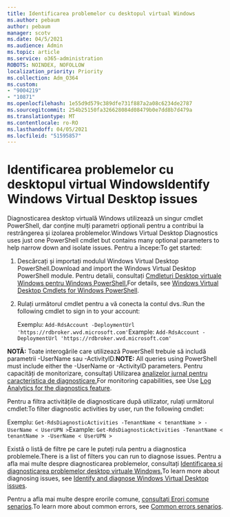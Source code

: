 ```yaml
---
title: Identificarea problemelor cu desktopul virtual Windows
ms.author: pebaum
author: pebaum
manager: scotv
ms.date: 04/5/2021
ms.audience: Admin
ms.topic: article
ms.service: o365-administration
ROBOTS: NOINDEX, NOFOLLOW
localization_priority: Priority
ms.collection: Adm_O364
ms.custom:
- "9004219"
- "10871"
ms.openlocfilehash: 1e55d9d579c389dfe731f887a2a08c6234de2787
ms.sourcegitcommit: 254b25150fa326628084d08479b0e7dd8b7d479a
ms.translationtype: MT
ms.contentlocale: ro-RO
ms.lasthandoff: 04/05/2021
ms.locfileid: "51595857"
---
```

# <a name="identify-windows-virtual-desktop-issues"></a><span data-ttu-id="08273-102">Identificarea problemelor cu desktopul virtual Windows</span><span class="sxs-lookup"><span data-stu-id="08273-102">Identify Windows Virtual Desktop issues</span></span>

<span data-ttu-id="08273-103">Diagnosticarea desktop virtuală Windows utilizează un singur cmdlet PowerShell, dar conține mulți parametri opționali pentru a contribui la restrângerea și izolarea problemelor.</span><span class="sxs-lookup"><span data-stu-id="08273-103">Windows Virtual Desktop Diagnostics uses just one PowerShell cmdlet but contains many optional parameters to help narrow down and isolate issues.</span></span> <span data-ttu-id="08273-104">Pentru a începe:</span><span class="sxs-lookup"><span data-stu-id="08273-104">To get started:</span></span> 

1. <span data-ttu-id="08273-105">Descărcați și importați modulul Windows Virtual Desktop PowerShell.</span><span class="sxs-lookup"><span data-stu-id="08273-105">Download and import the Windows Virtual Desktop PowerShell module.</span></span> <span data-ttu-id="08273-106">Pentru detalii, consultați [Cmdleturi Desktop virtuale Windows pentru Windows PowerShell.](https://docs.microsoft.com/powershell/windows-virtual-desktop/overview)</span><span class="sxs-lookup"><span data-stu-id="08273-106">For details, see [Windows Virtual Desktop Cmdlets for Windows PowerShell](https://docs.microsoft.com/powershell/windows-virtual-desktop/overview).</span></span>

1. <span data-ttu-id="08273-107">Rulați următorul cmdlet pentru a vă conecta la contul dvs.:</span><span class="sxs-lookup"><span data-stu-id="08273-107">Run the following cmdlet to sign in to your account:</span></span>
    
    <span data-ttu-id="08273-108">Exemplu: `Add-RdsAccount -DeploymentUrl 'https://rdbroker.wvd.microsoft.com'`</span><span class="sxs-lookup"><span data-stu-id="08273-108">Example: `Add-RdsAccount -DeploymentUrl 'https://rdbroker.wvd.microsoft.com'`</span></span>

<span data-ttu-id="08273-109">**NOTĂ:** Toate interogările care utilizează PowerShell trebuie să includă parametrii -UserName sau -ActivityID.</span><span class="sxs-lookup"><span data-stu-id="08273-109">**NOTE:** All queries using PowerShell must include either the -UserName or -ActivityID parameters.</span></span> <span data-ttu-id="08273-110">Pentru capacități de monitorizare, consultați Utilizarea [analizelor jurnal pentru caracteristica de diagnosticare.](https://go.microsoft.com/fwlink/?linkid=2126847)</span><span class="sxs-lookup"><span data-stu-id="08273-110">For monitoring capabilities, see Use [Log Analytics for the diagnostics feature](https://go.microsoft.com/fwlink/?linkid=2126847).</span></span>

<span data-ttu-id="08273-111">Pentru a filtra activitățile de diagnosticare după utilizator, rulați următorul cmdlet:</span><span class="sxs-lookup"><span data-stu-id="08273-111">To filter diagnostic activities by user, run the following cmdlet:</span></span>

<span data-ttu-id="08273-112">Exemplu: `Get-RdsDiagnosticActivities -TenantName < tenantName > -UserName < UserUPN >`</span><span class="sxs-lookup"><span data-stu-id="08273-112">Example: `Get-RdsDiagnosticActivities -TenantName < tenantName > -UserName < UserUPN >`</span></span>

<span data-ttu-id="08273-113">Există o listă de filtre pe care le puteți rula pentru a diagnostica problemele.</span><span class="sxs-lookup"><span data-stu-id="08273-113">There is a list of filters you can run to diagnose issues.</span></span> <span data-ttu-id="08273-114">Pentru a afla mai multe despre diagnosticarea problemelor, consultați [Identificarea și diagnosticarea problemelor desktop virtuale Windows.](https://docs.microsoft.com/azure/virtual-desktop/diagnostics-role-service#diagnose-issues-with-powershell)</span><span class="sxs-lookup"><span data-stu-id="08273-114">To learn more about diagnosing issues, see [Identify and diagnose Windows Virtual Desktop issues](https://docs.microsoft.com/azure/virtual-desktop/diagnostics-role-service#diagnose-issues-with-powershell).</span></span>

<span data-ttu-id="08273-115">Pentru a afla mai multe despre erorile comune, [consultați Erori comune senarios](https://docs.microsoft.com/azure/virtual-desktop/diagnostics-role-service#common-error-scenarios).</span><span class="sxs-lookup"><span data-stu-id="08273-115">To learn more about common errors, see [Common errors senarios](https://docs.microsoft.com/azure/virtual-desktop/diagnostics-role-service#common-error-scenarios).</span></span>
